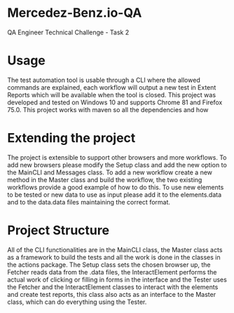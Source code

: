 # Mercedez-Benz.io-QA
QA Engineer Technical Challenge - Task 2

# Usage
The test automation tool is usable through a CLI where the allowed commands are explained, each workflow will output a new test in Extent Reports which will be available when the tool is closed. This project was developed and tested on Windows 10 and supports Chrome 81 and Firefox 75.0. This project works with maven so all the dependencies and how 

# Extending the project
The project is extensible to support other browsers and more workflows. To add new browsers please modify the Setup class and add the new option to the MainCLI and Messages class. To add a new workflow create a new method in the Master class and build the workflow, the two existing workflows provide a good example of how to do this. To use new elements to be tested or new data to use as input please add it to the elements.data and to the data.data files maintaining the correct format. 

# Project Structure
All of the CLI functionalities are in the MainCLI class, the Master class acts as a framework to build the tests and all the work is done in the classes in the actions package. The Setup class sets the chosen browser up, the Fetcher reads data from the .data files, the InteractElement performs the actual work of clicking or filling in forms in the interface and the Tester uses the Fetcher and the InteractElement classes to interact with the elements and create test reports, this class also acts as an interface to the Master class, which can do everything using the Tester.
